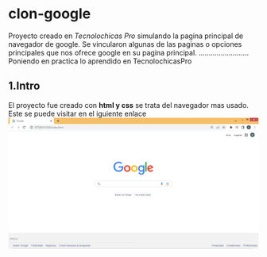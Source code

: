 # clon-google
Proyecto creado en *Tecnolochicas Pro* simulando la pagina principal de navegador de google.
Se vincularon algunas de las paginas o opciones principales que nos ofrece google en su pagina principal.
.........................
Poniendo en practica lo aprendido en TecnolochicasPro
## 1.Intro
El proyecto fue creado con **html y css** se trata del navegador mas usado.
Este se puede visitar en el iguiente enlace 
![alt text](imagenes/Imagen1google.png)
